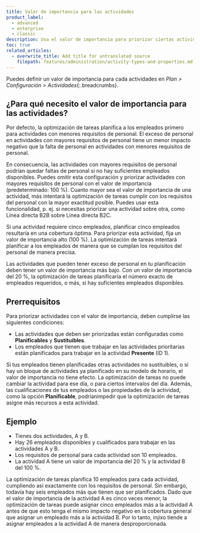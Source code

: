 ```yaml
---
title: Valor de importancia para las actividades
product_label:
  - advanced
  - enterprise
  - classic
description: Usa el valor de importancia para priorizar ciertas actividades durante la planificación optimizada.
toc: true
related_articles:
  - overwrite_title: Add title for untranslated source
    filepath: features/administration/activity-types-and-properties.md
---
```


Puedes definir un valor de importancia para cada actividades en _Plan > Configuración > Actividades_{:.breadcrumbs}.

## ¿Para qué necesito el valor de importancia para las actividades?

Por defecto, la optimización de tareas planifica a los empleados primero para actividades con menores requisitos de personal. El exceso de personal en actividades con mayores requisitos de personal tiene un menor impacto negativo que la falta de personal en actividades con menores requisitos de personal.

En consecuencia, las actividades con mayores requisitos de personal podrían quedar faltas de personal si no hay suficientes empleados disponibles. Puedes omitir esta configuración y priorizar actividades con mayores requisitos de personal con el valor de importancia (predeterminado: 100&nbsp;%). Cuanto mayor sea el valor de importancia de una actividad, más intentará la optimización de tareas cumplir con los requisitos del personal con la mayor exactitud posible.
Puedes usar esta funcionalidad, p.&nbsp;ej. si necesitas priorizar una actividad sobre otra, como Línea directa B2B sobre Línea directa B2C.

Si una actividad requiere cinco empleados, planificar cinco empleados resultaría en una cobertura óptima. Para priorizar esta actividad, fija un valor de importancia alto (100&nbsp;%). La optimización de tareas intentará planificar a los empleados de manera que se cumplan los requisitos del personal de manera precisa. 

Las actividades que pueden tener exceso de personal en tu planificación deben tener un valor de importancia más bajo. Con un valor de importancia del 20&nbsp;%, la optimización de tareas planificaría el número exacto de empleados requeridos, o más, si hay suficientes empleados disponibles.

## Prerrequisitos

Para priorizar actividades con el valor de importancia, deben cumplirse las siguientes condiciones:
- Las actividades que deben ser priorizadas están configuradas como **Planificables** y **Sustituibles**.
- Los empleados que tienen que trabajar en las actividades prioritarias están planificados para trabajar en la actividad **Presente** (ID 1).

Si tus empleados tienen planificadas otras actividades no sustituibles, o si hay un bloque de actividades ya planificado en su modelo de horario, el valor de importancia no tiene efecto. La optimización de tareas no puede cambiar la actividad para ese día, o para ciertos intervalos del día.
Además, las cualificaciones de tus empleados o las propiedades de la actividad, como la opción **Planificable**, podríanimpedir que la optimización de tareas asigne más recursos a esta actividad.

## Ejemplo

- Tienes dos actividades, A y B.
- Hay 26 empleados disponibles y cualificados para trabajar en las actividades A y B.
- Los requisitos de personal para cada actividad son 10 empleados.
- La actividad A tiene un valor de importancia del 20&nbsp;% y la actividad B del 100&nbsp;%.

La optimización de tareas planifica 10 empleados para cada actividad, cumpliendo así exactamente con los requisitos de personal. Sin embargo, todavía hay seis empleados más que tienen que ser planificados.
Dado que el valor de importancia de la actividad A es cinco veces menor, la optimización de tareas puede asignar cinco empleados más a la actividad A antes de que esto tenga el mismo impacto negativo en la cobertura general que asignar un empleado más a la actividad B. Por lo tanto, injixo tiende a asignar empleados a la actividad A de manera desproporcionada.
